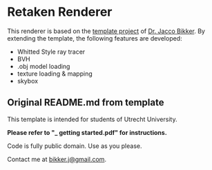 # Retaken Renderer

This renderer is based on the [template project](https://github.com/jbikker/tmpl8rt_UU) of [Dr. Jacco Bikker](https://github.com/jbikker). By extending the template, the following features are developed:

- Whitted Style ray tracer
- BVH
- .obj model loading
- texture loading & mapping
- skybox

## Original README.md from template

This template is intended for students of Utrecht University.

**Please refer to "\_ getting started.pdf" for instructions.**

Code is fully public domain. Use as you please.

Contact me at bikker.j@gmail.com.
